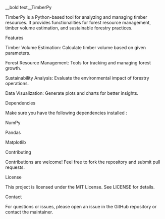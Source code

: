 __bold text__TimberPy

TimberPy is a Python-based tool for analyzing and managing timber resources. It provides functionalities for forest resource management, timber volume estimation, and sustainable forestry practices.

Features

Timber Volume Estimation: Calculate timber volume based on given parameters.

Forest Resource Management: Tools for tracking and managing forest growth.

Sustainability Analysis: Evaluate the environmental impact of forestry operations.

Data Visualization: Generate plots and charts for better insights.

Dependencies

Make sure you have the following dependencies installed :

NumPy

Pandas

Matplotlib

Contributing

Contributions are welcome! Feel free to fork the repository and submit pull requests.

License

This project is licensed under the MIT License. See LICENSE for details.

Contact

For questions or issues, please open an issue in the GitHub repository or contact the maintainer.

